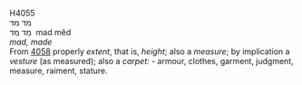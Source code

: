 <body>
  <p>H4055<br>  מד    מד  <br> מַד  מֵד  ‎  mad  mêd  <br><i>mad,</i> <i>made </i><br>From <a href="h4058.htm">4058</a>  properly <i>extent</i>, that is, <i>height</i>; also a <i>measure</i>; by implication a <i>vesture</i> (as measured); also a <i>carpet: - </i>armour, clothes, garment, judgment, measure, raiment, stature.<br></p>
 </body>